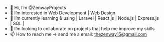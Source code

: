 - 👋 Hi, I’m @ZenwayProjects
- 👀 I’m interested in Web Development | Web Design 
- 🌱 I’m currently learning & using | Laravel | React.js | Node.js | Express.js | SQL |
- 💞️ I’m looking to collaborate on projects that help me improve my skills
- 📫 How to reach me -> send me a email: thezenway15@gmail.com

<!---
ZenwayProjects/ZenwayProjects is a ✨ special ✨ repository because its `README.md` (this file) appears on your GitHub profile.
You can click the Preview link to take a look at your changes.
--->
